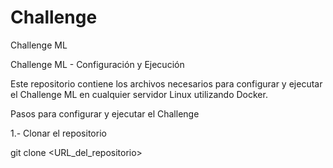 # Challenge
Challenge ML

Challenge ML - Configuración y Ejecución

Este repositorio contiene los archivos necesarios para configurar y ejecutar el Challenge ML en cualquier servidor Linux utilizando Docker.

Pasos para configurar y ejecutar el Challenge

1.- Clonar el repositorio

git clone <URL_del_repositorio>

